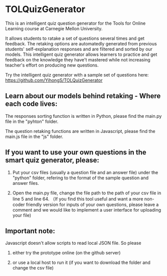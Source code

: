 # TOLQuizGenerator

This is an intelligent quiz question generator for the Tools for Online Learning course at Carnegie Mellon University. 

It allows students to ratake a set of questions several times and get feedback. The retaking options are automatedly generated from previous students' self-explanation responses and are filtered and sorted by our models. This intelligent quiz generator allows learners to practice and get feedback on the knowledge they have't mastered while not increasing teacher's effort on producing new questions.

Try the intelligent quiz generator with a sample set of questions here: https://github.com/YihongS/TOLQuizGenerator

## Learn about our models behind retaking - Where each code lives:
The responses sorting function is written in Python, please find the main.py file in the "pyhton" folder.

The question retaking functions are written in Javascript, please find the main.js file in the "js" folder.

## If you want to use your own questions in the smart quiz generator, please:

1. Put your csv files (usually a question file and an answer file) under the "python" folder, refering to the format of the sample question and answer files.

2. Open the main.py file, change the file path to the path of your csv file in line 5 and line 64.
（If you find this tool useful and want a more non-coder friendly version for inputs of your own questions, please leave a comment and we would like to implement a user interface for uploading your file)

## Important note: 

Javascript doesn't allow scripts to read local JSON file. So please 

1. either try the prototype online (on the github server) 

2. or use a local host to run it (if you want to download the folder and change the csv file)
